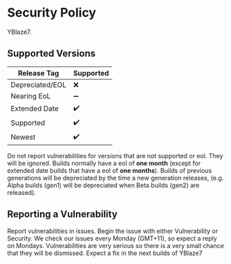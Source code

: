 # Security Policy

YBlaze7.

## Supported Versions

| Release Tag     | Supported          |
| --------------- | ------------------ |
| Depreciated/EOL | :x:                |
| Nearing EoL     | :heavy_minus_sign: | (Partially Supported)
| Extended Date   | :heavy_check_mark: |
| Supported       | :heavy_check_mark: |
| Newest          | :heavy_check_mark: |

Do not report vulnerabilities for versions that are not supported or eol. They will be ignored.
Builds normally have a eol of **one month** (except for extended date builds that have a eol of **one months**). Builds of previous generations will be depreciated by the time a new generation releases, (e.g. Alpha builds (gen1) will be depreciated when Beta builds (gen2) are released).

## Reporting a Vulnerability

Report vulnerabilities in issues. Begin the issue with either Vulnerability or Security. We check our issues every Monday (GMT+11), so expect a reply on Mondays. Vulnerabilities are very serious so there is a very small chance that they will be dismissed. Expect a fix in the next builds of YBlaze7
